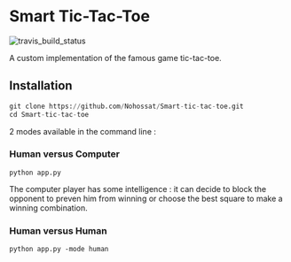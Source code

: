 # Smart Tic-Tac-Toe

![travis_build_status](https://travis-ci.com/Nohossat/Smart-tic-tac-toe.svg?branch=master)


A custom implementation of the famous game tic-tac-toe. 

## Installation

```python
git clone https://github.com/Nohossat/Smart-tic-tac-toe.git
cd Smart-tic-tac-toe
```

2 modes available in the command line : 

### Human versus Computer

```
python app.py
```

The computer player has some intelligence : it can decide to block the opponent to preven him from winning or choose the best square to make a winning combination.

### Human versus Human

```
python app.py -mode human
```
